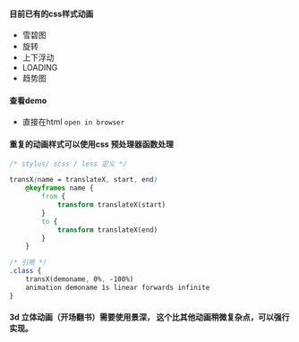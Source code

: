 #### 目前已有的css样式动画
- 雪碧图
- 旋转
- 上下浮动
- LOADING
- 趋势图

#### 查看demo
- 直接在html `open in browser`

#### 重复的动画样式可以使用css 预处理器函数处理
```css
/* stylus/ scss / less 定义 */

transX(name = translateX, start, end)
	@keyframes name {
		from {
			transform translateX(start)
		}
		to {
			transform translateX(end)
		}
	}

/* 引用 */
.class {
	transX(demoname, 0%, -100%)
	animation demoname 1s linear forwards infinite
}
```

#### 3d 立体动画（开场翻书）需要使用景深， 这个比其他动画稍微复杂点，可以强行实现。